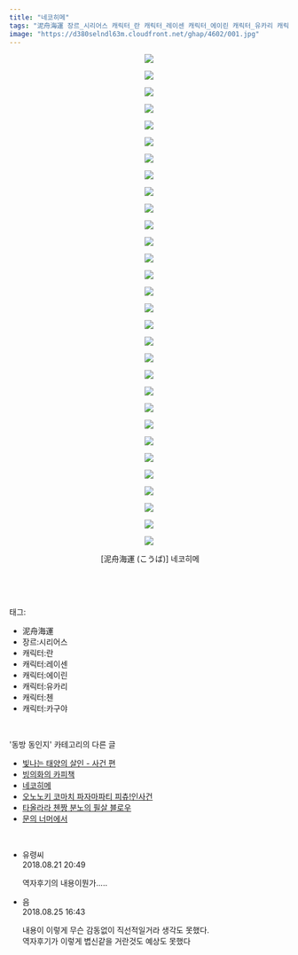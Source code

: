```yaml
---
title: "네코히메"
tags: "泥舟海運 장르_시리어스 캐릭터_란 캐릭터_레이센 캐릭터_에이린 캐릭터_유카리 캐릭터_첸 캐릭터_카구야 こうば 동방_동인지"
image: "https://d380selndl63m.cloudfront.net/ghap/4602/001.jpg"
---
```

<div class="article">
<p style="text-align: center; clear: none; float: none;"><img src="{{ site.imgserver5 }}/ghap/4602/001.jpg"/></p>
<p style="text-align: center; clear: none; float: none;"><img src="{{ site.imgserver5 }}/ghap/4602/002.jpg"/></p>
<p style="text-align: center; clear: none; float: none;"><img src="{{ site.imgserver5 }}/ghap/4602/003.jpg"/></p>
<p style="text-align: center; clear: none; float: none;"><img src="{{ site.imgserver5 }}/ghap/4602/004.jpg"/></p>
<p style="text-align: center; clear: none; float: none;"><img src="{{ site.imgserver5 }}/ghap/4602/005.jpg"/></p>
<p style="text-align: center; clear: none; float: none;"><img src="{{ site.imgserver5 }}/ghap/4602/006.jpg"/></p>
<p style="text-align: center; clear: none; float: none;"><img src="{{ site.imgserver5 }}/ghap/4602/007.jpg"/></p>
<p style="text-align: center; clear: none; float: none;"><img src="{{ site.imgserver5 }}/ghap/4602/008.jpg"/></p>
<p style="text-align: center; clear: none; float: none;"><img src="{{ site.imgserver5 }}/ghap/4602/009.jpg"/></p>
<p style="text-align: center; clear: none; float: none;"><img src="{{ site.imgserver5 }}/ghap/4602/010.jpg"/></p>
<p style="text-align: center; clear: none; float: none;"><img src="{{ site.imgserver5 }}/ghap/4602/011.jpg"/></p>
<p style="text-align: center; clear: none; float: none;"><img src="{{ site.imgserver5 }}/ghap/4602/012.jpg"/></p>
<p style="text-align: center; clear: none; float: none;"><img src="{{ site.imgserver5 }}/ghap/4602/013.jpg"/></p>
<p style="text-align: center; clear: none; float: none;"><img src="{{ site.imgserver5 }}/ghap/4602/014.jpg"/></p>
<p style="text-align: center; clear: none; float: none;"><img src="{{ site.imgserver5 }}/ghap/4602/015.jpg"/></p>
<p style="text-align: center; clear: none; float: none;"><img src="{{ site.imgserver5 }}/ghap/4602/016.jpg"/></p>
<p style="text-align: center; clear: none; float: none;"><img src="{{ site.imgserver5 }}/ghap/4602/017.jpg"/></p>
<p style="text-align: center; clear: none; float: none;"><img src="{{ site.imgserver5 }}/ghap/4602/018.jpg"/></p>
<p style="text-align: center; clear: none; float: none;"><img src="{{ site.imgserver5 }}/ghap/4602/019.jpg"/></p>
<p style="text-align: center; clear: none; float: none;"><img src="{{ site.imgserver5 }}/ghap/4602/020.jpg"/></p>
<p style="text-align: center; clear: none; float: none;"><img src="{{ site.imgserver5 }}/ghap/4602/021.jpg"/></p>
<p style="text-align: center; clear: none; float: none;"><img src="{{ site.imgserver5 }}/ghap/4602/022.jpg"/></p>
<p style="text-align: center; clear: none; float: none;"><img src="{{ site.imgserver5 }}/ghap/4602/023.jpg"/></p>
<p style="text-align: center; clear: none; float: none;"><img src="{{ site.imgserver5 }}/ghap/4602/024.jpg"/></p>
<p style="text-align: center; clear: none; float: none;"><img src="{{ site.imgserver5 }}/ghap/4602/025.jpg"/></p>
<p style="text-align: center; clear: none; float: none;"><img src="{{ site.imgserver5 }}/ghap/4602/026.jpg"/></p>
<p style="text-align: center; clear: none; float: none;"><img src="{{ site.imgserver5 }}/ghap/4602/027.jpg"/></p>
<p style="text-align: center; clear: none; float: none;"><img src="{{ site.imgserver5 }}/ghap/4602/028.jpg"/></p>
<p style="text-align: center; clear: none; float: none;"><img src="{{ site.imgserver5 }}/ghap/4602/029.jpg"/></p>
<p style="text-align: center; clear: none; float: none;"><img src="{{ site.imgserver5 }}/ghap/4602/030.jpg"/></p>
<p style="text-align: center; clear: none; float: none;"> [泥舟海運 (こうば)] 네코히메</p>
<p><br/></p>
</div><br/>
<div class="tagTrail">
<p>태그: </p>
<ul>
<li>泥舟海運</li>
<li>장르:시리어스</li>
<li>캐릭터:란</li>
<li>캐릭터:레이센</li>
<li>캐릭터:에이린</li>
<li>캐릭터:유카리</li>
<li>캐릭터:첸</li>
<li>캐릭터:카구야</li>
</ul>
</div><br/>
<div class="another">
<p>'동방 동인지' 카테고리의 다른 글</p>
<ul>
<li><a href="/ghap_4604">빛나는 태양의 살인 - 사건 편</a></li>
<li><a href="/ghap_4603">빙의화의 카피책</a></li>
<li><a href="/ghap_4602">네코히메</a></li>
<li><a href="/ghap_4599">오노노키 코마치 파자마파티 피츄!인사건</a></li>
<li><a href="/ghap_4598">타올라라 첸짱 분노의 필살 블로우</a></li>
<li><a href="/ghap_4595">문의 너머에서</a></li>
</ul>
</div><br/>
<div class="cb_module cb_fluid">
<div class="cb_wrt cb_profile">
<div class="comment">
<ul>
<li class="cb_thumb_off" id="comment15314127">
<div class="cb_comment_area">
<div class="cb_info_area">
<div class="cb_section">
<span class="cb_nick_name">유령씨</span>
</div>
<div class="cb_section">
<span class="cb_date">2018.08.21 20:49 </span>
</div>
</div>
<div class="cb_dsc_comment">
<p class="cb_dsc">
											역자후기의 내용이뭔가.....
										</p>
</div>
</div></li>
<li class="cb_thumb_off" id="comment15317300">
<div class="cb_comment_area">
<div class="cb_info_area">
<div class="cb_section">
<span class="cb_nick_name">음</span>
</div>
<div class="cb_section">
<span class="cb_date">2018.08.25 16:43 </span>
</div>
</div>
<div class="cb_dsc_comment">
<p class="cb_dsc">
											내용이 이렇게 무슨 감동없이 직선적일거라 생각도 못했다.<br/>
역자후기가 이렇게 볍신같을 거란것도 예상도 못했다
										</p>
</div>
</div></li>
</ul>
</div>
</div><!-- commentList close -->
</div><br/>
